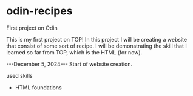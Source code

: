 # odin-recipes
First project on Odin 

This is my first project on TOP! In this project I will be creating a website that consist of some sort of recipe. 
I will be demonstrating the skill that I learned so far from TOP, which is the HTML (for now).

---December 5, 2024---
Start of website creation.

used skills
- HTML foundations 